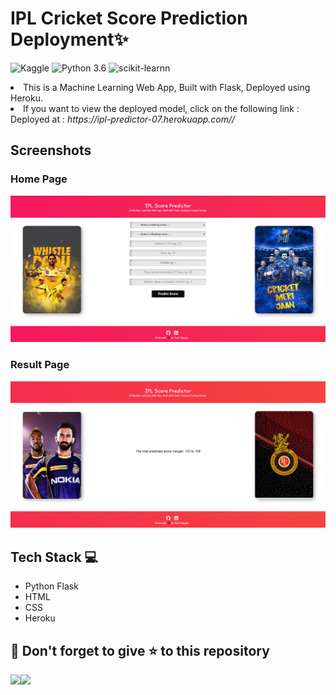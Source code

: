 # IPL Cricket Score Prediction Deployment✨

![Kaggle](https://img.shields.io/badge/Dataset-Kaggle-blue.svg) ![Python 3.6](https://img.shields.io/badge/Python-3.6-brightgreen.svg) ![scikit-learnn](https://img.shields.io/badge/Library-Scikit_Learn-orange.svg)
<li>This is a Machine Learning Web App, Built with Flask, Deployed using Heroku.</li>
<li>If you want to view the deployed model, click on the following link :<br>Deployed at : <i>https://ipl-predictor-07.herokuapp.com//</i></li>
<h2>Screenshots</h2>
<h3>Home Page</h3>
<img src="https://github.com/YashNagare/IPL-Cricket-Score-Prediction-Deployment/blob/main/github%20resources/HomePage.png" alt="Home Page">
<h3>Result Page</h3>
<img src="https://github.com/YashNagare/IPL-Cricket-Score-Prediction-Deployment/blob/main/github%20resources/Results.png" alt="Result Page">
<h2>Tech Stack 💻</h2>
<ul>
<li>Python Flask</li>
<li>HTML</li>
<li>CSS</li>
<li>Heroku</li>
</ul>
<h2>🤩 Don't forget to give ⭐ to this repository </h2>
<img src="https://forthebadge.com/images/badges/built-with-love.svg"><img src="https://forthebadge.com/images/badges/made-with-python.svg">

